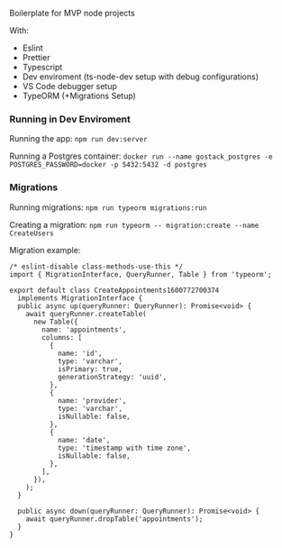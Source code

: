 Boilerplate for MVP node projects

With:
- Eslint
- Prettier
- Typescript
- Dev enviroment (ts-node-dev setup with debug configurations)
- VS Code debugger setup
- TypeORM (+Migrations Setup)

### Running in Dev Enviroment
Running the app:
`npm run dev:server`

Running a Postgres container:
`docker run --name gostack_postgres -e POSTGRES_PASSWORD=docker -p 5432:5432 -d postgres`

### Migrations

Running migrations:
`npm run typeorm migrations:run`

Creating a migration:
`npm run typeorm -- migration:create --name CreateUsers`

Migration example:
```
/* eslint-disable class-methods-use-this */
import { MigrationInterface, QueryRunner, Table } from 'typeorm';

export default class CreateAppointments1600772700374
  implements MigrationInterface {
  public async up(queryRunner: QueryRunner): Promise<void> {
    await queryRunner.createTable(
      new Table({
        name: 'appointments',
        columns: [
          {
            name: 'id',
            type: 'varchar',
            isPrimary: true,
            generationStrategy: 'uuid',
          },
          {
            name: 'provider',
            type: 'varchar',
            isNullable: false,
          },
          {
            name: 'date',
            type: 'timestamp with time zone',
            isNullable: false,
          },
        ],
      }),
    );
  }

  public async down(queryRunner: QueryRunner): Promise<void> {
    await queryRunner.dropTable('appointments');
  }
}
```